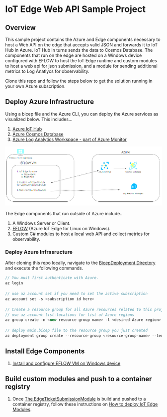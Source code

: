 # IoT Edge Web API Sample Project

## Overview

This sample project contains the Azure and Edge components necessary to host a Web API on the edge that accepts valid JSON and forwards it to IoT Hub in Azure. IoT Hub in turns sends the data to Cosmos Database. The components that run on the edge are hosted on a Windows device configured with EFLOW to host the IoT Edge runtime and custom modules to host a web api for json submission, and a module for sending additional metrics to Log Anatlycs for observability. 

Clone this repo and follow the steps below to get the solution running in your own Azure subscription.

## Deploy Azure Infrastructure

Using a bicep file and the Azure CLI, you can deploy the Azure services as visualized below.  This includes...
1. [Azure IoT Hub](https://azure.microsoft.com/en-us/products/iot-hub/)
2. [Azure Cosmos Database](https://azure.microsoft.com/en-us/products/cosmos-db/)
3. [Azure Log Analytics Workspace - part of Azure Monitor](https://azure.microsoft.com/en-us/products/monitor/)


![Azure Infra Overview](./Docs/azure-architecture.png)

The Edge components that run outside of Azure include..
1. A Windows Server or Client.
2. [EFLOW](https://learn.microsoft.com/en-us/azure/iot-edge/iot-edge-for-linux-on-windows?view=iotedge-1.4) (Azure IoT Edge for Linux on Windows).
3. Custom C# modules to host a local web API and collect metrics for observability.
### Deploy Azure Infrasructure
After cloning this repo locally, navigate to the [BicepDeployment Directory](..BicepDeployment/) and execute the following commands.  
```C#	
// You must first authenticate with Azure.
az login

// use az account set if you need to set the active subscription
az account set -s <subscription id here>

// Create a resource group for all Azure resources related to this project
// use az account list-locations for list of Azure regions
az group create -n <new resource group name> -l <desired Azure region>

// deploy main.bicep file to the resource group you just created
az deployment group create --resource-group <resource-group-name> --template-file main.bicep
```

## Install  Edge Components

1. [Install and configure EFLOW VM on Windows device](https://learn.microsoft.com/en-us/azure/iot-edge/how-to-provision-single-device-linux-on-windows-symmetric?view=iotedge-1.4&tabs=azure-portal)

## Build custom modules and push to a container registry

1. Once [The EdgeTicketSubmissionModule](../EdgeTicketSubmissionModule/) is build and pushed to a container registry, follow these instructions on [How to deploy IoT Edge Modules](https://learn.microsoft.com/en-us/azure/iot-edge/how-to-deploy-modules-portal?view=iotedge-1.4).


